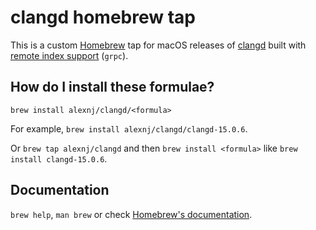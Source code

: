 # clangd homebrew tap

This is a custom [Homebrew](https://brew.sh/) tap for macOS releases of [clangd](https://github.com/clangd/clangd) built with [remote index support](https://clangd.llvm.org/design/remote-index.html#buildingreleases) (`grpc`).

## How do I install these formulae?

`brew install alexnj/clangd/<formula>`

For example, `brew install alexnj/clangd/clangd-15.0.6`.

Or `brew tap alexnj/clangd` and then `brew install <formula>` like `brew install clangd-15.0.6`.

## Documentation

`brew help`, `man brew` or check [Homebrew's documentation](https://docs.brew.sh).
